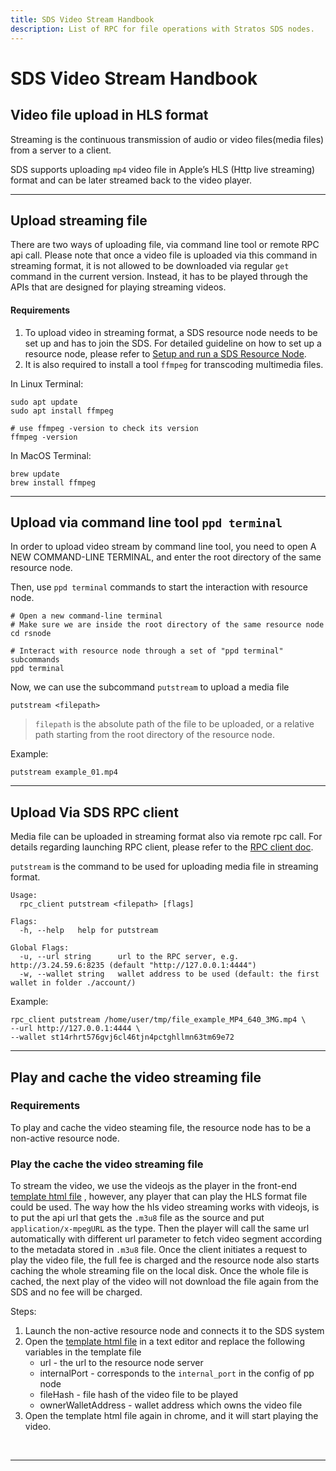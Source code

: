 ```yaml
---
title: SDS Video Stream Handbook
description: List of RPC for file operations with Stratos SDS nodes.
---
```


# SDS Video Stream Handbook

## Video file upload in HLS format

Streaming is the continuous transmission of audio or video files(media files) from a server to a client. 

SDS supports uploading `mp4` video file in Apple’s HLS (Http live streaming) format and can be later streamed back to the 
video player.

---

## Upload streaming file

There are two ways of uploading file, via command line tool or remote RPC api call. Please note that once a video file is uploaded via this command in streaming format, it is not allowed to be downloaded via regular `get` command in the current version. Instead, it has to be played through the APIs that are designed for playing streaming videos.

#### Requirements

1. To upload video in streaming format, a SDS resource node needs to be set up and has to join the SDS. For detailed guideline on
   how to set up a resource node, please refer to [Setup and run a SDS Resource Node](../setup-and-run-a-sds-resource-node/).
2. It is also required to install a tool `ffmpeg` for transcoding multimedia files.  
   
In Linux Terminal:
   
```shell
sudo apt update
sudo apt install ffmpeg
   
# use ffmpeg -version to check its version
ffmpeg -version
```

In MacOS Terminal:

```shell
brew update
brew install ffmpeg
```

---


## Upload via command line tool `ppd terminal`

In order to upload video stream by command line tool, you need to open A NEW COMMAND-LINE TERMINAL, and enter the root directory of the same resource node.

Then, use `ppd terminal` commands to start the interaction with resource node.

```shell
# Open a new command-line terminal
# Make sure we are inside the root directory of the same resource node
cd rsnode

# Interact with resource node through a set of "ppd terminal" subcommands
ppd terminal
```

Now, we can use the subcommand `putstream` to upload a media file

```shell
putstream <filepath>
```
> `filepath` is the absolute path of the file to be uploaded, or a relative path starting from the root directory of the resource node.

Example:
```shell
putstream example_01.mp4
```

---

## Upload Via SDS RPC client

Media file can be uploaded in streaming format also via remote rpc call. For details regarding launching RPC client, please refer to the [RPC client doc](../sds-rpc-for-file-operation/).   

`putstream` is the command to be used for uploading media file in streaming format.
``` { .yaml .no-copy }
Usage:
  rpc_client putstream <filepath> [flags]

Flags:
  -h, --help   help for putstream

Global Flags:
  -u, --url string      url to the RPC server, e.g. http://3.24.59.6:8235 (default "http://127.0.0.1:4444")
  -w, --wallet string   wallet address to be used (default: the first wallet in folder ./account/)
```

Example:

```shell
rpc_client putstream /home/user/tmp/file_example_MP4_640_3MG.mp4 \
--url http://127.0.0.1:4444 \
--wallet st14rhrt576gvj6cl46tjn4pctghllmn63tm69e72
```

---

## Play and cache the video streaming file

### Requirements
To play and cache the video steaming file, the resource node has to be a non-active resource node.

### Play the cache the video streaming file

To stream the video, we use the videojs as the player in the front-end [template html file](https://github.com/stratosnet/sds/blob/main/pp/api/frontend/video_stream_template.html)
, however, any player that can play the HLS format file could be used. The way how the hls video streaming works with videojs, 
is to put the api url that gets the `.m3u8` file as the source and put `application/x-mpegURL` as the type. Then the player
will call the same url automatically with different url parameter to fetch video segment according to the metadata stored 
in `.m3u8` file. Once the client initiates a request to play the video file, the full fee is charged and the resource node also 
starts caching the whole streaming file on the local disk. Once the whole file is cached, the next play of the video will not 
download the file again from the SDS and no fee will be charged.

Steps:

1. Launch the non-active resource node and connects it to the SDS system
2. Open the [template html file](https://github.com/stratosnet/sds/blob/main/pp/api/frontend/video_stream_template.html) in
a text editor and replace the following variables in the template file
   - url - the url to the resource node server
   - internalPort - corresponds to the `internal_port` in the config of pp node
   - fileHash - file hash of the video file to be played
   - ownerWalletAddress - wallet address which owns the video file
3. Open the template html file again in chrome, and it will start playing the video. 

<br>

---

<br>
